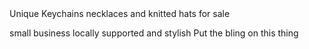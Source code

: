 <html>
<head>
<title>Candy crush beads</title>
<body>
<hi>Unique Keychains necklaces and knitted hats for sale<hi/>
<p>small business locally supported and stylish</body>
<head> Put the bling on this thing</head>
